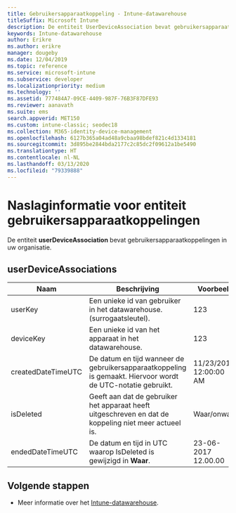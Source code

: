 ```yaml
---
title: Gebruikersapparaatkoppeling - Intune-datawarehouse
titleSuffix: Microsoft Intune
description: De entiteit UserDeviceAssociation bevat gebruikersapparaatkoppelingen in uw organisatie.
keywords: Intune-datawarehouse
author: Erikre
ms.author: erikre
manager: dougeby
ms.date: 12/04/2019
ms.topic: reference
ms.service: microsoft-intune
ms.subservice: developer
ms.localizationpriority: medium
ms.technology: ''
ms.assetid: 777484A7-09CE-4409-987F-76B3F87DFE93
ms.reviewer: aanavath
ms.suite: ems
search.appverid: MET150
ms.custom: intune-classic; seodec18
ms.collection: M365-identity-device-management
ms.openlocfilehash: 6127b365a04ad48a9cbaa98bdef821c4d1334181
ms.sourcegitcommit: 3d895be2844bda2177c2c85dc2f09612a1be5490
ms.translationtype: HT
ms.contentlocale: nl-NL
ms.lasthandoff: 03/13/2020
ms.locfileid: "79339888"
---
```

# <a name="reference-for-user-device-association-entity"></a>Naslaginformatie voor entiteit gebruikersapparaatkoppelingen

De entiteit **userDeviceAssociation** bevat gebruikersapparaatkoppelingen in uw organisatie.

## <a name="userdeviceassociations"></a>userDeviceAssociations


|        Naam        |                                           Beschrijving                                            |        Voorbeeld         |
|--------------------|--------------------------------------------------------------------------------------------------|------------------------|
|      userKey       |              Een unieke id van gebruiker in het datawarehouse. (surrogaatsleutel).               |          123           |
|     deviceKey      |                      Een unieke id van het apparaat in het datawarehouse.                      |          123           |
| createdDateTimeUTC |           De datum en tijd wanneer de gebruikersapparaatkoppeling is gemaakt. Hiervoor wordt de UTC-notatie gebruikt.           | 11/23/2016 12:00:00 AM |
|     isDeleted      | Geeft aan dat de gebruiker het apparaat heeft uitgeschreven en dat de koppeling niet meer actueel is. |       Waar/onwaar       |
|  endedDateTimeUTC  |              De datum en tijd in UTC waarop IsDeleted is gewijzigd in <strong>Waar</strong>.               | 23-06-2017 12.00.00 |

## <a name="next-steps"></a>Volgende stappen

- Meer informatie over het [Intune-datawarehouse](reports-nav-create-intune-reports.md).
